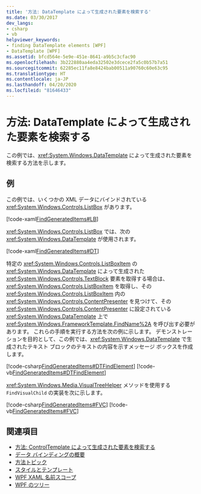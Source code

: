 ```yaml
---
title: '方法: DataTemplate によって生成された要素を検索する'
ms.date: 03/30/2017
dev_langs:
- csharp
- vb
helpviewer_keywords:
- finding DataTemplate elements [WPF]
- DataTemplate [WPF]
ms.assetid: bfcd564e-5e9e-451e-8641-a9b5c3cfac90
ms.openlocfilehash: 3b222880aa4eda32502e3dcece2fa5c0b57b7a51
ms.sourcegitcommit: 62285ec11fa8e8424bab00511a90760c60e63c95
ms.translationtype: HT
ms.contentlocale: ja-JP
ms.lasthandoff: 04/20/2020
ms.locfileid: "81646433"
---
```

# <a name="how-to-find-datatemplate-generated-elements"></a>方法: DataTemplate によって生成された要素を検索する
この例では、<xref:System.Windows.DataTemplate> によって生成された要素を検索する方法を示します。  
  
## <a name="example"></a>例  
 この例では、いくつかの XML データにバインドされている <xref:System.Windows.Controls.ListBox> があります。  
  
 [!code-xaml[FindGeneratedItems#LB](~/samples/snippets/csharp/VS_Snippets_Wpf/FindGeneratedItems/CSharp/Window1.xaml#lb)]  
  
 <xref:System.Windows.Controls.ListBox> では、次の <xref:System.Windows.DataTemplate> が使用されます。  
  
 [!code-xaml[FindGeneratedItems#DT](~/samples/snippets/csharp/VS_Snippets_Wpf/FindGeneratedItems/CSharp/Window1.xaml#dt)]  
  
 特定の <xref:System.Windows.Controls.ListBoxItem> の <xref:System.Windows.DataTemplate> によって生成された <xref:System.Windows.Controls.TextBlock> 要素を取得する場合は、<xref:System.Windows.Controls.ListBoxItem> を取得し、その <xref:System.Windows.Controls.ListBoxItem> 内の <xref:System.Windows.Controls.ContentPresenter> を見つけて、その <xref:System.Windows.Controls.ContentPresenter> に設定されている <xref:System.Windows.DataTemplate> 上で <xref:System.Windows.FrameworkTemplate.FindName%2A> を呼び出す必要があります。 これらの手順を実行する方法を次の例に示します。 デモンストレーションを目的として、この例では、<xref:System.Windows.DataTemplate> で生成されたテキスト ブロックのテキストの内容を示すメッセージ ボックスを作成します。  
  
 [!code-csharp[FindGeneratedItems#DTFindElement](~/samples/snippets/csharp/VS_Snippets_Wpf/FindGeneratedItems/CSharp/Window1.xaml.cs#dtfindelement)]
 [!code-vb[FindGeneratedItems#DTFindElement](~/samples/snippets/visualbasic/VS_Snippets_Wpf/FindGeneratedItems/VisualBasic/Window1.xaml.vb#dtfindelement)]  
  
 <xref:System.Windows.Media.VisualTreeHelper> メソッドを使用する `FindVisualChild` の実装を次に示します。  
  
 [!code-csharp[FindGeneratedItems#FVC](~/samples/snippets/csharp/VS_Snippets_Wpf/FindGeneratedItems/CSharp/Window1.xaml.cs#fvc)]
 [!code-vb[FindGeneratedItems#FVC](~/samples/snippets/visualbasic/VS_Snippets_Wpf/FindGeneratedItems/VisualBasic/Window1.xaml.vb#fvc)]  
  
## <a name="see-also"></a>関連項目

- [方法: ControlTemplate によって生成された要素を検索する](../controls/how-to-find-controltemplate-generated-elements.md)
- [データ バインディングの概要](../../../desktop-wpf/data/data-binding-overview.md)
- [方法トピック](data-binding-how-to-topics.md)
- [スタイルとテンプレート](../../../desktop-wpf/fundamentals/styles-templates-overview.md)
- [WPF XAML 名前スコープ](../advanced/wpf-xaml-namescopes.md)
- [WPF のツリー](../advanced/trees-in-wpf.md)
